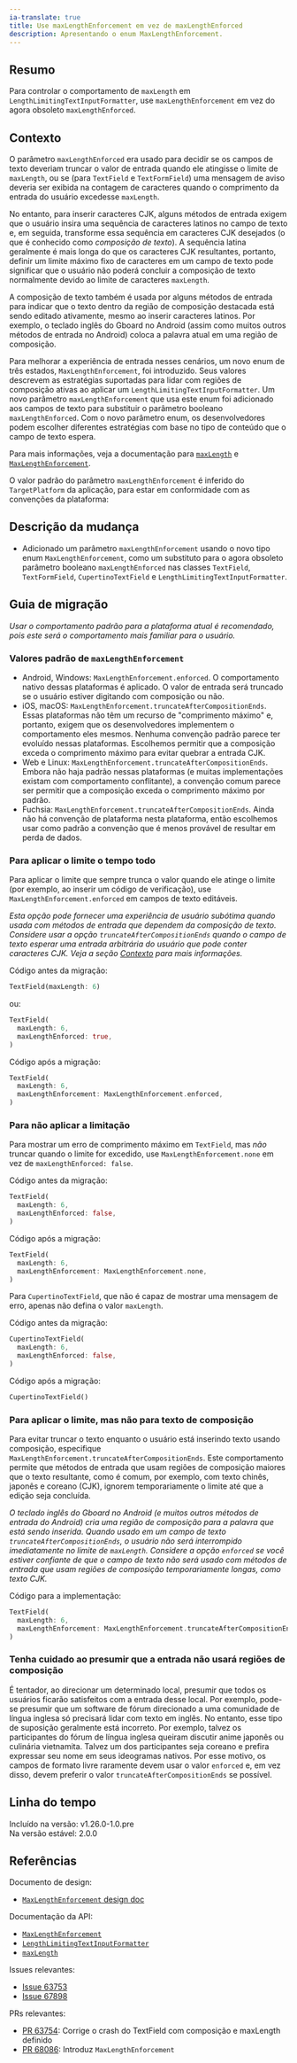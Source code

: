 ```yaml
---
ia-translate: true
title: Use maxLengthEnforcement em vez de maxLengthEnforced
description: Apresentando o enum MaxLengthEnforcement.
---
```


## Resumo

Para controlar o comportamento de `maxLength` em
`LengthLimitingTextInputFormatter`, use `maxLengthEnforcement`
em vez do agora obsoleto `maxLengthEnforced`.

## Contexto

O parâmetro `maxLengthEnforced` era usado para decidir
se os campos de texto deveriam truncar o valor de entrada
quando ele atingisse o limite de `maxLength`, ou se
(para `TextField` e `TextFormField`)
uma mensagem de aviso deveria ser exibida na contagem de
caracteres quando o comprimento da entrada do usuário
excedesse `maxLength`.

No entanto, para inserir caracteres CJK, alguns métodos de
entrada exigem que o usuário insira uma sequência de
caracteres latinos no campo de texto e, em seguida,
transforme essa sequência em caracteres CJK desejados (o
que é conhecido como *composição de texto*). A sequência
latina geralmente é mais longa do que os caracteres CJK
resultantes, portanto, definir um limite máximo fixo de
caracteres em um campo de texto pode significar que o
usuário não poderá concluir a composição de texto
normalmente devido ao limite de caracteres `maxLength`.

A composição de texto também é usada por alguns métodos
de entrada para indicar que o texto dentro da região de
composição destacada está sendo editado ativamente, mesmo
ao inserir caracteres latinos. Por exemplo, o teclado
inglês do Gboard no Android (assim como muitos outros
métodos de entrada no Android) coloca a palavra atual em
uma região de composição.

Para melhorar a experiência de entrada nesses cenários,
um novo enum de três estados, `MaxLengthEnforcement`, foi
introduzido. Seus valores descrevem as estratégias
suportadas para lidar com regiões de composição ativas ao
aplicar um `LengthLimitingTextInputFormatter`. Um novo
parâmetro `maxLengthEnforcement` que usa este enum foi
adicionado aos campos de texto para substituir o parâmetro
booleano `maxLengthEnforced`. Com o novo parâmetro enum,
os desenvolvedores podem escolher diferentes estratégias
com base no tipo de conteúdo que o campo de texto espera.

Para mais informações, veja a documentação para [`maxLength`][] e
[`MaxLengthEnforcement`][].

O valor padrão do parâmetro `maxLengthEnforcement` é
inferido do `TargetPlatform` da aplicação, para estar em
conformidade com as convenções da plataforma:

## Descrição da mudança

* Adicionado um parâmetro `maxLengthEnforcement` usando
  o novo tipo enum `MaxLengthEnforcement`, como um
  substituto para o agora obsoleto parâmetro booleano
  `maxLengthEnforced` nas classes `TextField`,
  `TextFormField`, `CupertinoTextField` e
  `LengthLimitingTextInputFormatter`.

## Guia de migração

_Usar o comportamento padrão para a plataforma atual é
recomendado, pois este será o comportamento mais familiar
para o usuário._

### Valores padrão de `maxLengthEnforcement`

* Android, Windows: `MaxLengthEnforcement.enforced`.
  O comportamento nativo dessas plataformas é aplicado.
  O valor de entrada será truncado se o usuário estiver
  digitando com composição ou não.
* iOS, macOS: `MaxLengthEnforcement.truncateAfterCompositionEnds`.
  Essas plataformas não têm um recurso de "comprimento
  máximo" e, portanto, exigem que os desenvolvedores
  implementem o comportamento eles mesmos. Nenhuma
  convenção padrão parece ter evoluído nessas plataformas.
  Escolhemos permitir que a composição exceda o
  comprimento máximo para evitar quebrar a entrada CJK.
* Web e Linux: `MaxLengthEnforcement.truncateAfterCompositionEnds`.
  Embora não haja padrão nessas plataformas (e muitas
  implementações existam com comportamento conflitante), a
  convenção comum parece ser permitir que a composição
  exceda o comprimento máximo por padrão.
* Fuchsia: `MaxLengthEnforcement.truncateAfterCompositionEnds`.
  Ainda não há convenção de plataforma nesta plataforma,
  então escolhemos usar como padrão a convenção que é
  menos provável de resultar em perda de dados.

### Para aplicar o limite o tempo todo

Para aplicar o limite que sempre trunca o valor quando
ele atinge o limite (por exemplo, ao inserir um código de
verificação), use `MaxLengthEnforcement.enforced` em
campos de texto editáveis.

_Esta opção pode fornecer uma experiência de usuário
subótima quando usada com métodos de entrada que dependem
da composição de texto. Considere usar a opção
`truncateAfterCompositionEnds` quando o campo de texto
esperar uma entrada arbitrária do usuário que pode
conter caracteres CJK. Veja a seção [Contexto](#context)
para mais informações._

Código antes da migração:

```dart
TextField(maxLength: 6)
```

ou:

```dart
TextField(
  maxLength: 6,
  maxLengthEnforced: true,
)
```

Código após a migração:

```dart
TextField(
  maxLength: 6,
  maxLengthEnforcement: MaxLengthEnforcement.enforced,
)
```

### Para não aplicar a limitação

Para mostrar um erro de comprimento máximo em `TextField`,
mas _não_ truncar quando o limite for excedido, use
`MaxLengthEnforcement.none` em vez de
`maxLengthEnforced: false`.

Código antes da migração:

```dart
TextField(
  maxLength: 6,
  maxLengthEnforced: false,
)
```

Código após a migração:

```dart
TextField(
  maxLength: 6,
  maxLengthEnforcement: MaxLengthEnforcement.none,
)
```

Para `CupertinoTextField`, que não é capaz de mostrar uma
mensagem de erro, apenas não defina o valor `maxLength`.

Código antes da migração:

```dart
CupertinoTextField(
  maxLength: 6,
  maxLengthEnforced: false,
)
```

Código após a migração:

```dart
CupertinoTextField()
```

### Para aplicar o limite, mas não para texto de composição

Para evitar truncar o texto enquanto o usuário está
inserindo texto usando composição, especifique
`MaxLengthEnforcement.truncateAfterCompositionEnds`. Este
comportamento permite que métodos de entrada que usam
regiões de composição maiores que o texto resultante,
como é comum, por exemplo, com texto chinês, japonês e
coreano (CJK), ignorem temporariamente o limite até que a
edição seja concluída.

_O teclado inglês do Gboard no Android (e muitos outros
métodos de entrada do Android) cria uma região de
composição para a palavra que está sendo inserida. Quando
usado em um campo de texto
`truncateAfterCompositionEnds`, o usuário não será
interrompido imediatamente no limite de `maxLength`.
Considere a opção `enforced` se você estiver confiante de
que o campo de texto não será usado com métodos de
entrada que usam regiões de composição temporariamente
longas, como texto CJK._

Código para a implementação:

```dart
TextField(
  maxLength: 6,
  maxLengthEnforcement: MaxLengthEnforcement.truncateAfterCompositionEnds, // Remove temporariamente o limite.
)
```

### Tenha cuidado ao presumir que a entrada não usará regiões de composição

É tentador, ao direcionar um determinado local, presumir
que todos os usuários ficarão satisfeitos com a entrada
desse local. Por exemplo, pode-se presumir que um
software de fórum direcionado a uma comunidade de língua
inglesa só precisará lidar com texto em inglês. No
entanto, esse tipo de suposição geralmente está incorreto.
Por exemplo, talvez os participantes do fórum de língua
inglesa queiram discutir anime japonês ou culinária
vietnamita. Talvez um dos participantes seja coreano e
prefira expressar seu nome em seus ideogramas nativos.
Por esse motivo, os campos de formato livre raramente
devem usar o valor `enforced` e, em vez disso, devem
preferir o valor `truncateAfterCompositionEnds` se
possível.

## Linha do tempo

Incluído na versão: v1.26.0-1.0.pre<br>
Na versão estável: 2.0.0

## Referências

Documento de design:

* [`MaxLengthEnforcement` design doc][]

Documentação da API:

* [`MaxLengthEnforcement`][]
* [`LengthLimitingTextInputFormatter`][]
* [`maxLength`][]

Issues relevantes:

* [Issue 63753][]
* [Issue 67898][]

PRs relevantes:

* [PR 63754][]: Corrige o crash do TextField com composição e maxLength definido
* [PR 68086][]: Introduz `MaxLengthEnforcement`

[`MaxLengthEnforcement` design doc]: /go/max-length-enforcement
[`MaxLengthEnforcement`]: {{site.api}}/flutter/services/MaxLengthEnforcement.html
[`LengthLimitingTextInputFormatter`]: {{site.api}}/flutter/services/LengthLimitingTextInputFormatter-class.html
[`maxLength`]: {{site.api}}/flutter/services/LengthLimitingTextInputFormatter/maxLength.html
[Issue 63753]: {{site.repo.flutter}}/issues/63753
[Issue 67898]: {{site.repo.flutter}}/issues/67898
[PR 63754]: {{site.github}}//flutter/flutter/pull/63754
[PR 68086]: {{site.repo.flutter}}/pull/68086
